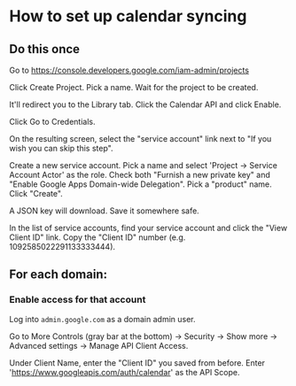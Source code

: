 # How to set up calendar syncing

## Do this once

Go to https://console.developers.google.com/iam-admin/projects

Click Create Project. Pick a name. Wait for the project to be created.

It'll redirect you to the Library tab. Click the Calendar API and click Enable.

Click Go to Credentials.

On the resulting screen, select the "service account" link next to "If you wish you can skip this step".

Create a new service account. Pick a name and select 'Project -> Service Account Actor' as the role. Check both "Furnish a new private key" and "Enable Google Apps Domain-wide Delegation". Pick a "product" name. Click "Create".

A JSON key will download. Save it somewhere safe.

In the list of service accounts, find your service account and click the "View Client ID" link. Copy the "Client ID" number (e.g. 1092585022291133333444).

## For each domain:

### Enable access for that account

Log into `admin.google.com` as a domain admin user.

Go to More Controls (gray bar at the bottom) -> Security -> Show more -> Advanced settings -> Manage API Client Access.

Under Client Name, enter the "Client ID" you saved from before. Enter 'https://www.googleapis.com/auth/calendar' as the API Scope.
